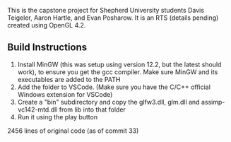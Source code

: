 This is the capstone project for Shepherd University students Davis Teigeler, Aaron Hartle, and Evan Posharow.  It is an RTS (details pending) created using OpenGL 4.2.

## Build Instructions

1. Install MinGW (this was setup using version 12.2, but the latest should work), to ensure you get the gcc compiler.  Make sure MinGW and its executables are added to the PATH
2. Add the folder to VSCode. (Make sure you have the C/C++ official Windows extension for VSCode)
3. Create a "bin" subdirectory and copy the glfw3.dll, glm.dll and assimp-vc142-mtd.dll from lib into that folder
4. Run it using the play button

2456 lines of original code (as of commit 33)